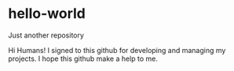 # hello-world
Just another repository

Hi Humans!
I signed to this github for developing and managing my projects.
I hope this github make a help to me.
